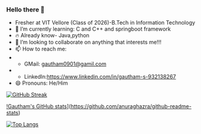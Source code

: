 
### Hello there 👋

<p> 
  
- Fresher at VIT Vellore (Class of 2026)-B.Tech in Information Technology
- 🌱 I’m currently learning: C and C++ and springboot framework
- 🔥 Already know- Java,python
- 👯 I’m looking to collaborate on anything that interests me!!!
- 📫 How to reach me:    
- - GMail: gautham0901@gamil.com
- - LinkedIn:https://www.linkedin.com/in/gautham-s-932138267
- 😄 Pronouns: He/Him

[![GitHub Streak](https://streak-stats.demolab.com/?user=GAUTHAM09012004&theme=gotham)](https://git.io/streak-stats)

[!Gautham's GitHub stats](https://github-readme-stats.vercel.app/api?username=GAUTHAM09012004&theme=gotham)](https://github.com/anuraghazra/github-readme-stats)

[![Top Langs](https://github-readme-stats.vercel.app/api/top-langs/?username=GAUTHAM09012004&theme=gotham&layout=compact)](https://github.com/anuraghazra/github-readme-stats)
</p>
